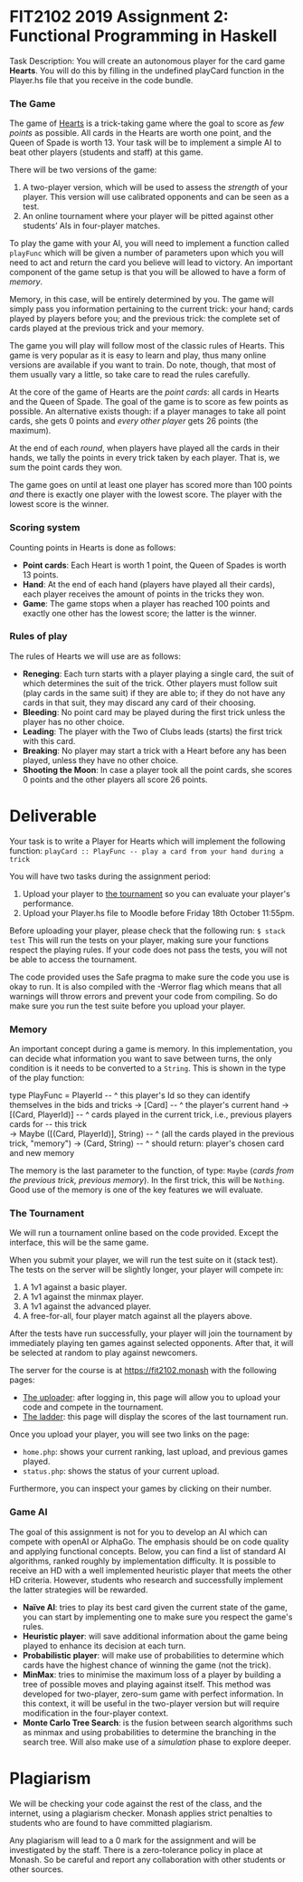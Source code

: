 # FIT2102 2019 Assignment 2: Functional Programming in Haskell
Task Description: 
You will create an autonomous player for the card game **Hearts**. You will do this by filling in the undefined playCard function in the Player.hs file that you receive in the code bundle. 

### The Game
The game of [Hearts](https://en.wikipedia.org/wiki/Hearts_(card_game)) is a trick-taking game where the goal to score as *few points* as possible.  All cards in the Hearts are worth one point, and the Queen of Spade is worth 13.  Your task will be to implement a simple AI to beat other players (students and staff) at this game.

There will be two versions of the game:
1. A two-player version, which will be used to assess the *strength* of your player.  This version will use calibrated opponents and can be seen as a test.
2. An online tournament where your player will be pitted against other students’ AIs in four-player matches.

To play the game with your AI, you will need to implement a function called `playFunc` which will be given a number of parameters upon which you will need to act and return the card you believe will lead to victory.  An important component of the game setup is that you will be allowed to have a form of *memory*.

Memory, in this case, will be entirely determined by you.  The game will simply pass you information pertaining to the current trick: your hand; cards played by players before you; and the previous trick: the complete set of cards played at the previous trick and your memory.

The game you will play will follow most of the classic rules of Hearts.  This game is very popular as it is easy to learn and play, thus many online versions are available if you want to train.  Do note, though, that most of them usually vary a little, so take care to read the rules carefully.

At the core of the game of Hearts are the *point cards*: all cards in Hearts and the Queen of Spade.  The goal of the game is to score as few points as possible.  An alternative exists though: if a player manages to take all point cards, she gets 0 points and *every other player* gets 26 points (the maximum).

At the end of each *round*, when players have played all the cards in their hands, we tally the points in every trick taken by each player.  That is, we sum the point cards they won.

The game goes on until at least one player has scored more than 100 points *and* there is exactly one player with the lowest score.  The player with the lowest score is the winner.

### Scoring system
Counting points in Hearts is done as follows:
- **Point cards**: Each Heart is worth 1 point, the Queen of Spades is worth 13 points.
- **Hand**: At the end of each hand (players have played all their cards), each player receives the amount of points in the tricks they won.
- **Game**: The game stops when a player has reached 100 points and exactly one other has the lowest score; the latter is the winner.

### Rules of play
The rules of Hearts we will use are as follows:
- **Reneging**: Each turn starts with a player playing a single card, the suit of which determines the suit of the trick.  Other players must follow suit (play cards in the same suit) if they are able to; if they do not have any cards in that suit, they may discard any card of their choosing.
- **Bleeding**: No point card may be played during the first trick unless the player has no other choice.
- **Leading**: The player with the Two of Clubs leads (starts) the first trick with this card.
- **Breaking**: No player may start a trick with a Heart before any has been played, unless they have no other choice.
- **Shooting the Moon**: In case a player took all the point cards, she scores 0 points and the other players all score 26 points.

# Deliverable
Your task is to write a Player for Hearts which will implement the following function:
`playCard :: PlayFunc -- play a card from your hand during a trick`

You will have two tasks during the assignment period:
1. Upload your player to [the tournament](https://fit2102.monash/uploader/) so you can evaluate your player's performance.
2. Upload your Player.hs file to Moodle before Friday 18th October 11:55pm.

Before uploading your player, please check that the following run:
`$ stack test`
This will run the tests on your player, making sure your functions respect the playing rules. If your code does not pass the tests, you will not be able to access the tournament. 

The code provided uses the Safe pragma to make sure the code you use is okay to run. It is also compiled with the -Werror flag which means that all warnings will throw errors and prevent your code from compiling. So do make sure you run the test suite before you upload your player.

### Memory
An important concept during a game is memory. In this implementation, you can decide what information you want to save between turns, the only condition is it needs to be converted to a `String`. This is shown in the type of the play function:

  type PlayFunc
    =  PlayerId -- ^ this player's Id so they can identify themselves in the bids and tricks
    -> [Card]   -- ^ the player's current hand
    -> [(Card, PlayerId)]   -- ^ cards played in the current trick, i.e., previous players cards for 
                            -- this trick          	 
    -> Maybe ([(Card, PlayerId)], String) -- ^ (all the cards played in the previous trick, "memory")
    -> (Card, String) -- ^ should return: player's chosen card and new memory

The memory is the last parameter to the function, of type: `Maybe` (*cards from the previous trick, previous memory*). 
In the first trick, this will be `Nothing`. Good use of the memory is one of the key features we will evaluate.

### The Tournament
We will run a tournament online based on the code provided. Except the interface, this will be the same game. 

When you submit your player, we will run the test suite on it (stack test). The tests on the server will be slightly longer, your player will compete in:
1. A 1v1 against a basic player.
2. A 1v1 against the minmax player.
3. A 1v1 against the advanced player.
4. A free-for-all, four player match against all the players above.

After the tests have run successfully, your player will join the tournament by immediately playing ten games against selected opponents. After that, it will be selected at random to play against newcomers.

The server for the course is at <https://fit2102.monash> with the following pages:
- [The uploader](https://fit2102.monash/uploader/): after logging in, this page will allow you to upload your code and compete in the tournament.
- [The ladder](https://fit2102.monash/ladder.php): this page will display the scores of the last tournament run.

Once you upload your player, you will see two links on the page:
- `home.php`: shows your current ranking, last upload, and previous games played.
- `status.php`: shows the status of your current upload.

Furthermore, you can inspect your games by clicking on their number.

### Game AI
The goal of this assignment is not for you to develop an AI which can compete with openAI or AlphaGo.  The emphasis should be on code quality and applying functional concepts.  Below, you can find a list of standard AI algorithms, ranked roughly by implementation difficulty.  It is possible to receive an HD with a well implemented heuristic player that meets the other HD criteria.  However, students who research and successfully implement the latter strategies will be rewarded.

- **Naïve AI**: tries to play its best card given the current state of the game, you can start by implementing one to make sure you respect the game's rules.
- **Heuristic player**: will save additional information about the game being played to enhance its decision at each turn.
- **Probabilistic player**: will make use of probabilities to determine which cards have the highest chance of winning the game (not the trick).
- **MinMax**: tries to minimise the maximum loss of a player by building a tree of possible moves and playing against itself.  This method was developed for two-player, zero-sum game with perfect information.  In this context, it will be useful in the two-player version but will require modification in the four-player context.
- **Monte Carlo Tree Search**: is the fusion between search algorithms such as minmax and using probabilities to determine the branching in the search tree.  Will also make use of a *simulation* phase to explore deeper.

# Plagiarism
We will be checking your code against the rest of the class, and the internet, using a plagiarism checker. Monash applies strict penalties to students who are found to have committed plagiarism.

Any plagiarism will lead to a 0 mark for the assignment and will be investigated by the staff.  There is a zero-tolerance policy in place at Monash.  So be careful and report any collaboration with other students or other sources.

